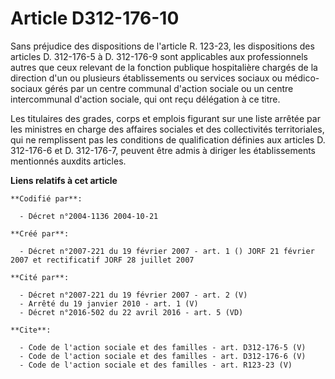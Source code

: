 # Article D312-176-10

Sans préjudice des dispositions de l'article R. 123-23, les dispositions des articles D. 312-176-5 à D. 312-176-9 sont
applicables aux professionnels autres que ceux relevant de la fonction publique hospitalière chargés de la direction d'un ou
plusieurs établissements ou services sociaux ou médico-sociaux gérés par un centre communal d'action sociale ou un centre
intercommunal d'action sociale, qui ont reçu délégation à ce titre. 

Les titulaires des grades, corps et emplois figurant sur une liste arrêtée par les ministres en charge des affaires sociales
et des collectivités territoriales, qui ne remplissent pas les conditions de qualification définies aux articles D. 312-176-6
et D. 312-176-7, peuvent être admis à diriger les établissements mentionnés auxdits articles.

**Liens relatifs à cet article**

	**Codifié par**:

	  - Décret n°2004-1136 2004-10-21

	**Créé par**:

	  - Décret n°2007-221 du 19 février 2007 - art. 1 () JORF 21 février 2007 et rectificatif JORF 28 juillet 2007

	**Cité par**:

	  - Décret n°2007-221 du 19 février 2007 - art. 2 (V)
	  - Arrêté du 19 janvier 2010 - art. 1 (V)
	  - Décret n°2016-502 du 22 avril 2016 - art. 5 (VD)

	**Cite**:

	  - Code de l'action sociale et des familles - art. D312-176-5 (V)
	  - Code de l'action sociale et des familles - art. D312-176-6 (V)
	  - Code de l'action sociale et des familles - art. R123-23 (V)
